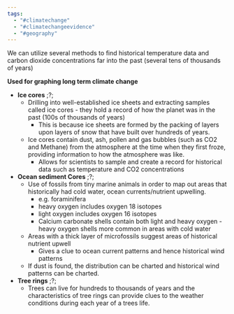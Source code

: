 ```yaml
---
tags:
  - "#climatechange"
  - "#climatechangeevidence"
  - "#geography"
---
```

We can utilize several methods to find historical temperature data and carbon dioxide concentrations far into the past (several tens of thousands of years)

**Used for graphing long term climate change**

- **Ice cores**
 ;?;
	- Drilling into well-established ice sheets and extracting samples called ice cores - they hold a record of how the planet was in the past (100s of thousands of years)
		- This is because ice sheets are formed by the packing of layers upon layers of snow that have built over hundreds of years.
	- Ice cores contain dust, ash, pollen and gas bubbles (such as CO2 and Methane) from the atmosphere at the time when they first froze, providing information to how the atmosphere was like.
		- Allows for scientists to sample and create a record for historical data such as temperature and CO2 concentrations
- **Ocean sediment Cores**
 ;?;
	- Use of fossils from tiny marine animals in order to map out areas that historically had cold water, ocean currents/nutrient upwelling.
		- e.g. foraminifera 
		- heavy oxygen includes oxygen 18 isotopes
		- light oxygen includes oxygen 16 isotopes
		- Calcium carbonate shells contain both light and heavy oxygen - heavy oxygen shells more common in areas with cold water
	- Areas with a thick layer of microfossils suggest areas of historical nutrient upwell
		- Gives a clue to ocean current patterns and hence historical wind patterns
	- If dust is found, the distribution can be charted and historical wind patterns can be charted.
- **Tree rings**
 ;?;
	- Trees can live for hundreds to thousands of years and the characteristics of tree rings can provide clues to the weather conditions during each year of a trees life.
	